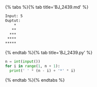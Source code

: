 {% tabs %}{% tab title='BJ_2439.md' %}

```txt
Input: 5
Ouptut:
    *
   **
  ***
 ****
*****
```

{% endtab %}{% tab title='BJ_2439.py' %}

```py
n = int(input())
for i in range(1, n + 1):
  print(' ' * (n - i) + '*' * i)
```

{% endtab %}{% endtabs %}
